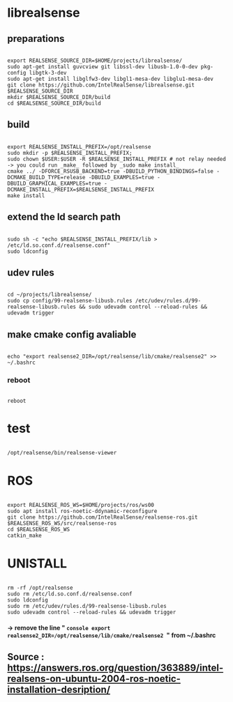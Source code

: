 
# librealsense 

## preparations
```console

export REALSENSE_SOURCE_DIR=$HOME/projects/librealsense/
sudo apt-get install guvcview git libssl-dev libusb-1.0-0-dev pkg-config libgtk-3-dev
sudo apt-get install libglfw3-dev libgl1-mesa-dev libglu1-mesa-dev
git clone https://github.com/IntelRealSense/librealsense.git $REALSENSE_SOURCE_DIR
mkdir $REALSENSE_SOURCE_DIR/build
cd $REALSENSE_SOURCE_DIR/build

```

## build
```console

export REALSENSE_INSTALL_PREFIX=/opt/realsense
sudo mkdir -p $REALSENSE_INSTALL_PREFIX; 
sudo chown $USER:$USER -R $REALSENSE_INSTALL_PREFIX # not relay needed -> you could run _make_ followed by _sudo make install_
cmake ../ -DFORCE_RSUSB_BACKEND=true -DBUILD_PYTHON_BINDINGS=false -DCMAKE_BUILD_TYPE=release -DBUILD_EXAMPLES=true -DBUILD_GRAPHICAL_EXAMPLES=true -DCMAKE_INSTALL_PREFIX=$REALSENSE_INSTALL_PREFIX
make install

```
## extend the ld search path
```console

sudo sh -c "echo $REALSENSE_INSTALL_PREFIX/lib > /etc/ld.so.conf.d/realsense.conf"
sudo ldconfig

```
## udev rules
```console

cd ~/projects/librealsense/
sudo cp config/99-realsense-libusb.rules /etc/udev/rules.d/99-realsense-libusb.rules && sudo udevadm control --reload-rules && udevadm trigger

```
## make cmake config avaliable
```console

echo "export realsense2_DIR=/opt/realsense/lib/cmake/realsense2" >> ~/.bashrc

```
### reboot
```console

reboot

```

# test
```console

/opt/realsense/bin/realsense-viewer

```

# ROS 
```console

export REALSENSE_ROS_WS=$HOME/projects/ros/ws00
sudo apt install ros-noetic-ddynamic-reconfigure
git clone https://github.com/IntelRealSense/realsense-ros.git $REALSENSE_ROS_WS/src/realsense-ros
cd $REALSENSE_ROS_WS
catkin_make

```

# UNISTALL
```console

rm -rf /opt/realsense
sudo rm /etc/ld.so.conf.d/realsense.conf
sudo ldconfig
sudo rm /etc/udev/rules.d/99-realsense-libusb.rules
sudo udevadm control --reload-rules && udevadm trigger

```

#### &#8594; remove the line " ```console export realsense2_DIR=/opt/realsense/lib/cmake/realsense2 ```" from ~/.bashrc


## Source : https://answers.ros.org/question/363889/intel-realsens-on-ubuntu-2004-ros-noetic-installation-desription/
